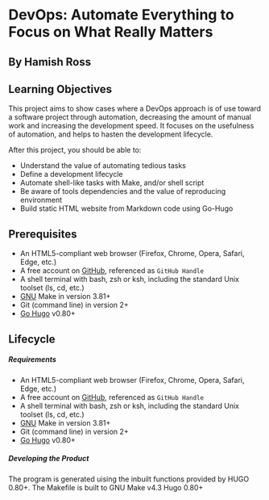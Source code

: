 # DevOps: Automate Everything to Focus on What Really Matters

## By Hamish Ross

## Learning Objectives

This project aims to show cases where a DevOps
approach is of use toward a software project through
automation, decreasing the amount of manual
work and increasing the development speed. It focuses
on the usefulness of automation, and helps to hasten the development lifecycle.

After this project, you should be able to:

- Understand the value of automating tedious tasks
- Define a development lifecycle
- Automate shell-like tasks with Make, and/or shell script
- Be aware of tools dependencies and the value of reproducing environment
- Build static HTML website from Markdown code using Go-Hugo

## Prerequisites

- An HTML5-compliant web browser (Firefox, Chrome, Opera, Safari, Edge, etc.)
- A free account on [GitHub](https://github.com/), referenced as `GitHub Handle`
- A shell terminal with bash, zsh or ksh, including the
standard Unix toolset (ls, cd, etc.)
- [GNU](https://www.gnu.org/software/make/) Make in version 3.81+
- Git (command line) in version 2+
- [Go Hugo](https://gohugo.io/) v0.80+

## Lifecycle

##### Requirements

- An HTML5-compliant web browser (Firefox, Chrome, Opera, Safari, Edge, etc.)
- A free account on [GitHub](https://github.com/), referenced as `GitHub Handle`
- A shell terminal with bash, zsh or ksh, including
the standard Unix toolset (ls, cd, etc.)
- [GNU](https://www.gnu.org/software/make/) Make in version 3.81+
- Git (command line) in version 2+
- [Go Hugo](https://gohugo.io/) v0.80+

##### Developing the Product

The program is generated uising the inbuilt functions provided by HUGO 0.80+.
The Makefile is built to GNU Make v4.3
Hugo 0.80+
